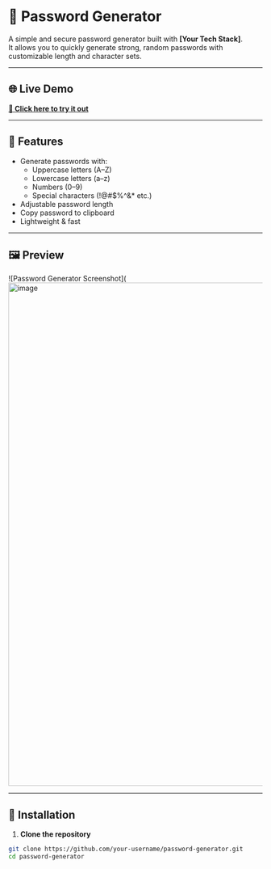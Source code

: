 # 🔐 Password Generator

A simple and secure password generator built with **[Your Tech Stack]**.  
It allows you to quickly generate strong, random passwords with customizable length and character sets.

---

## 🌐 Live Demo
[**🔗 Click here to try it out**](https://your-username.github.io/password-generator/)  


---

## 📌 Features
- Generate passwords with:
  - Uppercase letters (A–Z)
  - Lowercase letters (a–z)
  - Numbers (0–9)
  - Special characters (!@#$%^&* etc.)
- Adjustable password length
- Copy password to clipboard
- Lightweight & fast

---

## 🖼️ Preview
![Password Generator Screenshot](<img width="1908" height="996" alt="image" src="https://github.com/user-attachments/assets/23ad6b5e-f7a9-4344-8dd4-7aaf773fe65c" />


---

## 🚀 Installation

1. **Clone the repository**
```bash
git clone https://github.com/your-username/password-generator.git
cd password-generator
